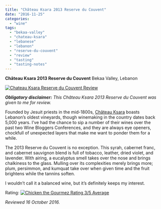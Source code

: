 ```yaml
---
title: "Château Ksara 2013 Reserve du Couvent"
date: "2016-11-25"
categories: 
  - "wine"
tags: 
  - "bekaa-valley"
  - "chateau-ksara"
  - "lebanese"
  - "lebanon"
  - "reserve-du-couvent"
  - "review"
  - "tasting"
  - "tasting-notes"
---
```


**Château Ksara 2013 Reserve du Couvent**
Bekaa Valley, Lebanon

[![Chateau Ksara Reserve du Couvent Review](http://s3.amazonaws.com/thegourmez-wpmedia/2016/11/Chateau-ksara-1-282x500.jpg)](http://s3.amazonaws.com/thegourmez-wpmedia/2016/11/Chateau-ksara-1.jpg)

**_Obligatory disclaimer:_** _This Château Ksara 2013 Reserve du Couvent was given to me for review._

Founded by Jesuit priests in the mid-1800s, [Château Ksara](http://www.chateauksara.com/index.php) boasts Lebanon’s oldest vineyards, though winemaking in the country dates back 5,000 years. I’ve had the chance to sip a number of their wines over the past two Wine Bloggers Conferences, and they are always eye openers, chockfull of unexpected layers that make me want to ponder them for a while.

The 2013 Reserve du Couvent is no exception. This syrah, cabernet franc, and cabernet sauvignon blend is full of tobacco, leather, dried violet, and lavender. With airing, a eucalyptus smell takes over the nose and brings chalkiness to the glass. Mulling over its complexities merely brings more; plum, persimmon, and kumquat take over when given time and the fruit brightens while the tannins soften.

I wouldn’t call it a balanced wine, but it’s definitely keeps my interest.

Rating: [![Chicken the Gourmez Rating 3/5 Average](http://s3.amazonaws.com/thegourmez-wpmedia/2009/02/rating_chicken11.gif)](http://s3.amazonaws.com/thegourmez-wpmedia/2009/02/rating_chicken11.gif)

_Reviewed 16 October 2016._
